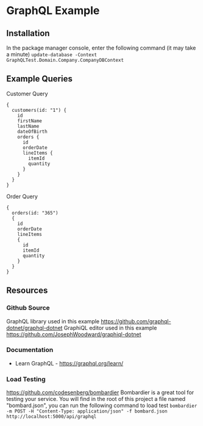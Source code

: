 ﻿# GraphQL Example
## Installation
In the package manager console, enter the following command (it may take a minute)
```update-database -Context GraphQLTest.Domain.Company.CompanyDBContext```
## Example Queries
Customer Query
```
{
  customers(id: "1") {
    id
    firstName
    lastName
    dateOfBirth
    orders {
      id
      orderDate
      lineItems {
        itemId
        quantity
      }
    }
  }
}
```
Order Query
```
{
  orders(id: "365")
  {
    id
    orderDate
    lineItems
    {
      id
      itemId
      quantity
    }
  }
}
```
## Resources
### Github Source
GraphQL library used in this example https://github.com/graphql-dotnet/graphql-dotnet
GraphiQL editor used in this example https://github.com/JosephWoodward/graphiql-dotnet
### Documentation
* Learn GraphQL - https://graphql.org/learn/
### Load Testing
https://github.com/codesenberg/bombardier
Bombardier is a great tool for testing your service.  You will find in the root of this project a file named "bombard.json", you can run the following command to load test
`bombardier -m POST -H "Content-Type: application/json" -f bombard.json http://localhost:5000/api/graphql`